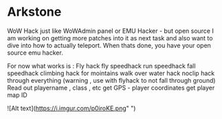 # Arkstone
 WoW Hack just like WoWAdmin panel or EMU Hacker - but open source 
 I am working on getting more patches into it as next task and also want to dive into how to actually teleport.
 When thats done, you have your open source emu hacker.
 
For now what works is : 
Fly hack
fly speedhack
run speedhack
fall speedhack
climbing hack for mointains
walk over water hack
noclip hack through everything 
(warning , use with flyhack to not fall
through ground)
Read out playername , class , etc 
get GPS - player coordinates 
get player map ID


![Alt text](https://i.imgur.com/p0iroKE.png" ")

